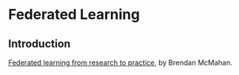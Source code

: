 # Federated Learning
## Introduction
[Federated learning from research to practice](https://www.pdl.cmu.edu/SDI/2019/slides/2019-09-05Federated%20Learning.pdf), by Brendan McMahan.
